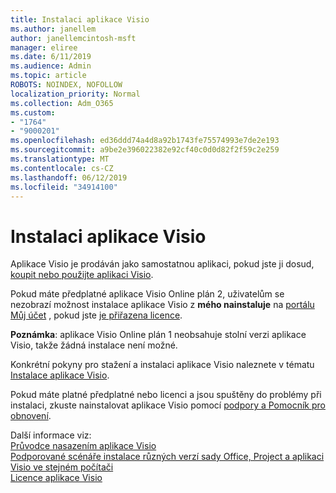 ```yaml
---
title: Instalaci aplikace Visio
ms.author: janellem
author: janellemcintosh-msft
manager: eliree
ms.date: 6/11/2019
ms.audience: Admin
ms.topic: article
ROBOTS: NOINDEX, NOFOLLOW
localization_priority: Normal
ms.collection: Adm_O365
ms.custom:
- "1764"
- "9000201"
ms.openlocfilehash: ed36ddd74a4d8a92b1743fe75574993e7de2e193
ms.sourcegitcommit: a9be2e396022382e92cf40c0d0d82f2f59c2e259
ms.translationtype: MT
ms.contentlocale: cs-CZ
ms.lasthandoff: 06/12/2019
ms.locfileid: "34914100"
---
```

# <a name="install-visio"></a>Instalaci aplikace Visio

Aplikace Visio je prodáván jako samostatnou aplikaci, pokud jste ji dosud, [koupit nebo použijte aplikaci Visio](https://products.office.com/visio). 

Pokud máte předplatné aplikace Visio Online plán 2, uživatelům se nezobrazí možnost instalace aplikace Visio z **mého nainstaluje** na [portálu Můj účet](https://portal.office.com/account#installs) , pokud jste [je přiřazena licence](https://docs.microsoft.com/office365/admin/subscriptions-and-billing/assign-licenses-to-users?wt.mc_id=OfficeAdm_ClientDIA_Alchemy1764).

**Poznámka**: aplikace Visio Online plán 1 neobsahuje stolní verzi aplikace Visio, takže žádná instalace není možné.

Konkrétní pokyny pro stažení a instalaci aplikace Visio naleznete v tématu [Instalace aplikace Visio](https://support.office.com/article/f98f21e3-aa02-4827-9167-ddab5b025710?wt.mc_id=OfficeAdm_ClientDIA_Alchemy1764). 

Pokud máte platné předplatné nebo licenci a jsou spuštěny do problémy při instalaci, zkuste nainstalovat aplikace Visio pomocí [podpory a Pomocník pro obnovení](https://aka.ms/SaRA-VisioSetupScenario).

Další informace viz:<br>
[Průvodce nasazením aplikace Visio](https://docs.microsoft.com/deployoffice/deployment-guide-for-visio)<br>
[Podporované scénáře instalace různých verzí sady Office, Project a aplikaci Visio ve stejném počítači](https://docs.microsoft.com/deployoffice/install-different-office-visio-and-project-versions-on-the-same-computer)<br>
[Licence aplikace Visio](https://products.office.com/visio/microsoft-visio-volume-licensing-visio-for-multiple-users)
